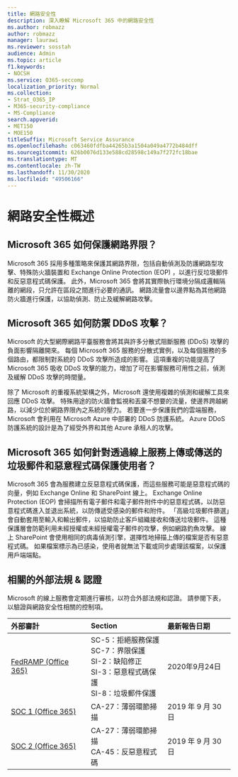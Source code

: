 ```yaml
---
title: 網路安全性
description: 深入瞭解 Microsoft 365 中的網路安全性
ms.author: robmazz
author: robmazz
manager: laurawi
ms.reviewer: sosstah
audience: Admin
ms.topic: article
f1.keywords:
- NOCSH
ms.service: O365-seccomp
localization_priority: Normal
ms.collection:
- Strat_O365_IP
- M365-security-compliance
- MS-Compliance
search.appverid:
- MET150
- MOE150
titleSuffix: Microsoft Service Assurance
ms.openlocfilehash: c063460fdfba44265b3a1504a049a4772b484dff
ms.sourcegitcommit: 626b0076d133e588cd28598c149a7f272fc18bae
ms.translationtype: MT
ms.contentlocale: zh-TW
ms.lasthandoff: 11/30/2020
ms.locfileid: "49506166"
---
```

# <a name="network-security-overview"></a>網路安全性概述

## <a name="how-does-microsoft-365-secure-the-network-boundary"></a>Microsoft 365 如何保護網路界限？

Microsoft 365 採用多種策略來保護其網路界限，包括自動偵測及防護網路型攻擊、特殊防火牆裝置和 Exchange Online Protection (EOP) ，以進行反垃圾郵件和反惡意程式碼保護。 此外，Microsoft 365 會將其實際執行環境分隔成邏輯隔離的網段，只允許在區段之間進行必要的通訊。 網路流量會以邊界點為其他網路防火牆進行保護，以協助偵測、防止及緩解網路攻擊。

## <a name="how-does-microsoft-365-defend-against-ddos-attacks"></a>Microsoft 365 如何防禦 DDoS 攻擊？

Microsoft 的大型網際網路平臺服務會將其與許多分散式阻斷服務 (DDoS) 攻擊的負面影響隔離開來。 每個 Microsoft 365 服務的分散式實例，以及每個服務的多個路由，都限制對系統的 DDoS 攻擊所造成的影響。 這項重複的功能提高了 Microsoft 365 吸收 DDoS 攻擊的能力，增加了可在影響服務可用性之前，偵測及緩解 DDoS 攻擊的時間量。

除了 Microsoft 的重複系統架構之外，Microsoft 還使用複雜的偵測和緩解工具來回應 DDoS 攻擊。 特殊用途的防火牆會監視和丟棄不想要的流量，使邊界跨越網路，以減少位於網路界限內之系統的壓力。 若要進一步保護我們的雲端服務，Microsoft 會利用在 Microsoft Azure 中部署的 DDoS 防護系統。 Azure DDoS 防護系統的設計是為了經受外界和其他 Azure 承租人的攻擊。

## <a name="how-does-microsoft-365-protect-users-against-spam-and-malware-being-uploaded-or-sent-through-online-services"></a>Microsoft 365 如何針對透過線上服務上傳或傳送的垃圾郵件和惡意程式碼保護使用者？

Microsoft 365 會為服務建立反惡意程式碼保護，而這些服務可能是惡意程式碼的向量，例如 Exchange Online 和 SharePoint 線上。 Exchange Online Protection (EOP) 會掃描所有電子郵件和電子郵件附件中的惡意程式碼，以防惡意程式碼進入並退出系統，以防傳遞受感染的郵件和附件。 「高級垃圾郵件篩選」會自動套用至輸入和輸出郵件，以協助防止客戶組織接收和傳送垃圾郵件。 這種保護層會防範利用未經授權或未經授權電子郵件的攻擊，例如網路釣魚攻擊。 線上 SharePoint 會使用相同的病毒偵測引擎，選擇性地掃描上傳的檔案是否有惡意程式碼。 如果檔案標示為已感染，使用者就無法下載或同步處理該檔案，以保護用戶端端點。

## <a name="related-external-regulations--certifications"></a>相關的外部法規 & 認證

Microsoft 的線上服務會定期進行審核，以符合外部法規和認證。 請參閱下表，以驗證與網路安全性相關的控制項。

| **外部審計** | **Section** | **最新報告日期** |
|:--------------------|:------------|:-----------------------|
| [FedRAMP (Office 365) ](https://compliance.microsoft.com/compliancemanager) | SC-5：拒絕服務保護 <br> SC-7：界限保護 <br> SI-2：缺陷修正 <br> SI-3：惡意程式碼保護 <br> SI-8：垃圾郵件保護 | 2020年9月24日 |
| [SOC 1 (Office 365) ](https://servicetrust.microsoft.com/ViewPage/MSComplianceGuideV3?command=Download&downloadType=Document&downloadId=b07c0f7b-6bd5-4544-8255-7a5f14bf914a&tab=7027ead0-3d6b-11e9-b9e1-290b1eb4cdeb&docTab=7027ead0-3d6b-11e9-b9e1-290b1eb4cdeb_SOC_/_SSAE_16_Reports) | CA-27：薄弱環節掃描 | 2019 年 9 月 30 日 |
| [SOC 2 (Office 365) ](https://servicetrust.microsoft.com/ViewPage/MSComplianceGuideV3?command=Download&downloadType=Document&downloadId=fa062990-e758-4ddc-ace3-7fb21a301d09&tab=7027ead0-3d6b-11e9-b9e1-290b1eb4cdeb&docTab=7027ead0-3d6b-11e9-b9e1-290b1eb4cdeb_SOC_/_SSAE_16_Rep-11e9-b9e1-290b1eb4cdeb_SOC_/_SSAE_16_Reports) | CA-27：薄弱環節掃描 <br> CA-45：反惡意程式碼 | 2019 年 9 月 30 日 |